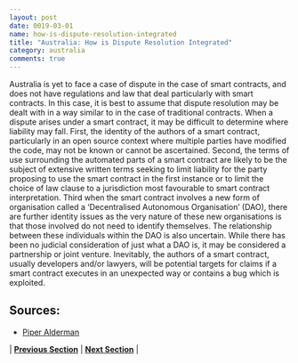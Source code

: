 ```yaml
---
layout: post
date: 0019-03-01
name: how-is-dispute-resolution-integrated
title: "Australia: How is Dispute Resolution Integrated"
category: australia
comments: true
---
```


Australia is yet to face a case of dispute in the case of smart contracts, and does not have regulations and law that deal particularly with smart contracts. In this case, it is best to assume that dispute resolution may be dealt with in a way similar to in the case of traditional contracts. 
When a dispute arises under a smart contract, it may be difficult to determine where liability may fall. First, the identity of the authors of a smart contract, particularly in an open source context where multiple parties have modified the code, may not be known or cannot be ascertained.
Second, the terms of use surrounding the automated parts of a smart contract are likely to be the subject of extensive written terms seeking to limit liability for the party proposing to use the smart contract in the first instance or to limit the choice of law clause to a jurisdiction most favourable to smart contract interpretation.
Third when the smart contract involves a new form of organisation called a ‘Decentralised Autonomous Organisation’ (DAO), there are further identity issues as the very nature of these new organisations is that those involved do not need to identify themselves. The relationship between these individuals within the DAO is also uncertain. While there has been no judicial consideration of just what a DAO is, it may be considered a partnership or joint venture.
Inevitably, the authors of a smart contract, usually developers and/or lawyers, will be potential targets for claims if a smart contract executes in an unexpected way or contains a bug which is exploited.

Sources: 
---
- [Piper Alderman](https://www.piperalderman.com.au/publications/ip-technology-telecommunications/article/28836)



| **[Previous Section](https://neo-project.github.io/global-blockchain-compliance-hub//australia/australia-smart-contracts.html)** | **[Next Section]( https://neo-project.github.io/global-blockchain-compliance-hub//australia/australia-nullify-smart-contracts.html)** |
